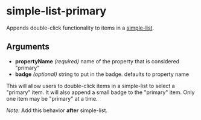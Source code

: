 # simple-list-primary

Appends double-click functionality to items in a [simple-list](https://github.com/nymag/clay-kiln/blob/master/behaviors/simple-list.md).

## Arguments

* **propertyName** _(required)_ name of the property that is considered "primary"
* **badge** _(optional)_ string to put in the badge. defaults to property name

This will allow users to double-click items in a simple-list to select a "primary" item. It will also append a small badge to the "primary" item. Only one item may be "primary" at a time.

_Note:_ Add this behavior **after** simple-list.
